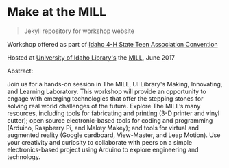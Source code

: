 # Make at the MILL

> Jekyll repository for workshop website

Workshop offered as part of [Idaho 4-H State Teen Association Convention](http://www.uidaho.edu/extension/4h/events/stac)

Hosted at [University of Idaho Library's](http://www.lib.uidaho.edu/) the [MILL](http://mill.lib.uidaho.edu/), June 2017

Abstract:

Join us for a hands-on session in The MILL, UI Library's Making, Innovating, and Learning Laboratory. 
This workshop will provide an opportunity to engage with emerging technologies that offer the stepping stones for solving real world challenges of the future. 
Explore The MILL’s many resources, including tools for fabricating and printing (3-D printer and vinyl cutter); open source electronic-based tools for coding and programming (Arduino, Raspberry Pi, and Makey Makey); and tools for virtual and augmented reality (Google cardboard, View-Master, and Leap Motion). 
Use your creativity and curiosity to collaborate with peers on a simple electronics-based project using Arduino to explore engineering and technology.
